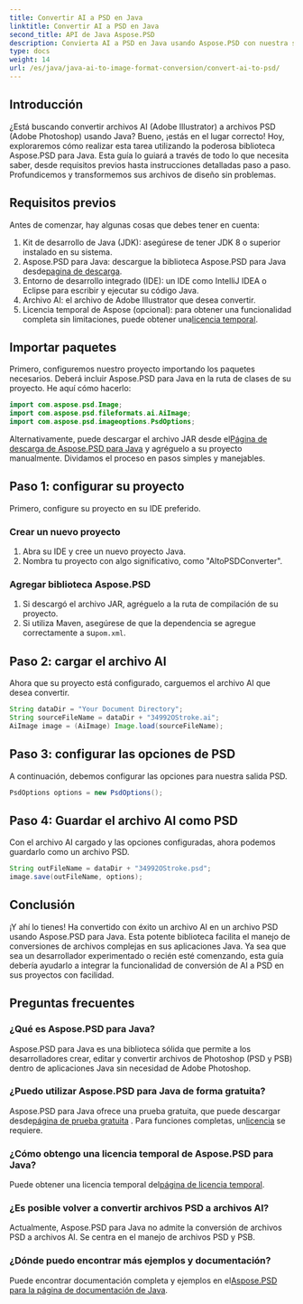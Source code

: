 ```yaml
---
title: Convertir AI a PSD en Java
linktitle: Convertir AI a PSD en Java
second_title: API de Java Aspose.PSD
description: Convierta AI a PSD en Java usando Aspose.PSD con nuestra sencilla guía paso a paso. Perfecto para desarrolladores que necesitan una conversión de archivos rápida y fluida.
type: docs
weight: 14
url: /es/java/java-ai-to-image-format-conversion/convert-ai-to-psd/
---
```

## Introducción
¿Está buscando convertir archivos AI (Adobe Illustrator) a archivos PSD (Adobe Photoshop) usando Java? Bueno, ¡estás en el lugar correcto! Hoy, exploraremos cómo realizar esta tarea utilizando la poderosa biblioteca Aspose.PSD para Java. Esta guía lo guiará a través de todo lo que necesita saber, desde requisitos previos hasta instrucciones detalladas paso a paso. Profundicemos y transformemos sus archivos de diseño sin problemas.
## Requisitos previos
Antes de comenzar, hay algunas cosas que debes tener en cuenta:
1. Kit de desarrollo de Java (JDK): asegúrese de tener JDK 8 o superior instalado en su sistema.
2.  Aspose.PSD para Java: descargue la biblioteca Aspose.PSD para Java desde[pagina de descarga](https://releases.aspose.com/psd/java/).
3. Entorno de desarrollo integrado (IDE): un IDE como IntelliJ IDEA o Eclipse para escribir y ejecutar su código Java.
4. Archivo AI: el archivo de Adobe Illustrator que desea convertir.
5.  Licencia temporal de Aspose (opcional): para obtener una funcionalidad completa sin limitaciones, puede obtener una[licencia temporal](https://purchase.aspose.com/temporary-license/).
## Importar paquetes
Primero, configuremos nuestro proyecto importando los paquetes necesarios. Deberá incluir Aspose.PSD para Java en la ruta de clases de su proyecto. He aquí cómo hacerlo:
```java
import com.aspose.psd.Image;
import com.aspose.psd.fileformats.ai.AiImage;
import com.aspose.psd.imageoptions.PsdOptions;
```
 Alternativamente, puede descargar el archivo JAR desde el[Página de descarga de Aspose.PSD para Java](https://releases.aspose.com/psd/java/) y agréguelo a su proyecto manualmente.
Dividamos el proceso en pasos simples y manejables.
## Paso 1: configurar su proyecto
Primero, configure su proyecto en su IDE preferido.
### Crear un nuevo proyecto
1. Abra su IDE y cree un nuevo proyecto Java.
2. Nombra tu proyecto con algo significativo, como "AItoPSDConverter".
### Agregar biblioteca Aspose.PSD
1. Si descargó el archivo JAR, agréguelo a la ruta de compilación de su proyecto.
2.  Si utiliza Maven, asegúrese de que la dependencia se agregue correctamente a su`pom.xml`.
## Paso 2: cargar el archivo AI
Ahora que su proyecto está configurado, carguemos el archivo AI que desea convertir.
```java
String dataDir = "Your Document Directory"; 
String sourceFileName = dataDir + "34992OStroke.ai";       
AiImage image = (AiImage) Image.load(sourceFileName);
```
## Paso 3: configurar las opciones de PSD
A continuación, debemos configurar las opciones para nuestra salida PSD.
```java
PsdOptions options = new PsdOptions();
```
## Paso 4: Guardar el archivo AI como PSD
Con el archivo AI cargado y las opciones configuradas, ahora podemos guardarlo como un archivo PSD.
```java
String outFileName = dataDir + "34992OStroke.psd";
image.save(outFileName, options);
```
## Conclusión
¡Y ahí lo tienes! Ha convertido con éxito un archivo AI en un archivo PSD usando Aspose.PSD para Java. Esta potente biblioteca facilita el manejo de conversiones de archivos complejas en sus aplicaciones Java. Ya sea que sea un desarrollador experimentado o recién esté comenzando, esta guía debería ayudarlo a integrar la funcionalidad de conversión de AI a PSD en sus proyectos con facilidad.
## Preguntas frecuentes
### ¿Qué es Aspose.PSD para Java?
Aspose.PSD para Java es una biblioteca sólida que permite a los desarrolladores crear, editar y convertir archivos de Photoshop (PSD y PSB) dentro de aplicaciones Java sin necesidad de Adobe Photoshop.
### ¿Puedo utilizar Aspose.PSD para Java de forma gratuita?
 Aspose.PSD para Java ofrece una prueba gratuita, que puede descargar desde[página de prueba gratuita](https://releases.aspose.com/) . Para funciones completas, un[licencia](https://purchase.aspose.com/buy) se requiere.
### ¿Cómo obtengo una licencia temporal de Aspose.PSD para Java?
 Puede obtener una licencia temporal del[página de licencia temporal](https://purchase.aspose.com/temporary-license/).
### ¿Es posible volver a convertir archivos PSD a archivos AI?
Actualmente, Aspose.PSD para Java no admite la conversión de archivos PSD a archivos AI. Se centra en el manejo de archivos PSD y PSB.
### ¿Dónde puedo encontrar más ejemplos y documentación?
 Puede encontrar documentación completa y ejemplos en el[Aspose.PSD para la página de documentación de Java](https://reference.aspose.com/psd/java/).